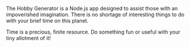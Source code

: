 The Hobby Generator is a Node.js app designed to assist those with an impoverished imagination. There is no shortage of interesting things to do with your brief time on this planet.

Time is a precious, finite resource. Do something fun or useful with your tiny allotment of it!
